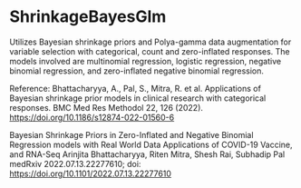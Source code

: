 # ShrinkageBayesGlm
Utilizes Bayesian shrinkage priors and Polya-gamma data augmentation for variable selection with categorical, count and zero-inflated responses. The models involved are multinomial regression, logistic regression, negative binomial regression, and zero-inflated negative binomial regression.

Reference: 
Bhattacharyya, A., Pal, S., Mitra, R. et al. Applications of Bayesian shrinkage prior models in clinical research with categorical responses. BMC Med Res Methodol 22, 126 (2022). https://doi.org/10.1186/s12874-022-01560-6

Bayesian Shrinkage Priors in Zero-Inflated and Negative Binomial Regression models with Real World Data Applications of COVID-19 Vaccine, and RNA-Seq
Arinjita Bhattacharyya, Riten Mitra, Shesh Rai, Subhadip Pal
medRxiv 2022.07.13.22277610; doi: https://doi.org/10.1101/2022.07.13.22277610
